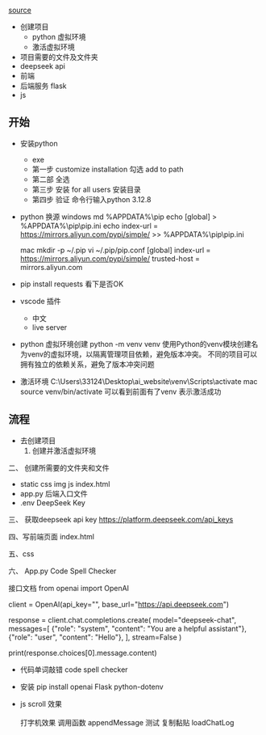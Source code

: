 [source](https://www.bilibili.com/cheese/play/ss65638?query_from=0&search_id=13349807251087926718&search_query=deepseek&csource=common_hpsearch_null_null&spm_id_from=333.337.search-card.all.click)

- 创建项目
  - python 虚拟环境
  - 激活虚拟环境
- 项目需要的文件及文件夹
- deepseek api
- 前端
- 后端服务  flask
- js 

## 开始

- 安装python
  - exe
  - 第一步 
    customize installation
    勾选 add to path 
  - 第二部
    全选
  - 第三步
    安装 for all users
    安装目录
  - 第四步
    验证 命令行输入python 3.12.8

- python 换源
  windows
  md %APPDATA%\pip
  echo [global] > %APPDATA%\pip\pip.ini
  echo index-url = https://mirrors.aliyun.com/pypi/simple/ >> %APPDATA%\pip\pip.ini

  mac
    mkdir -p ~/.pip
    vi ~/.pip/pip.conf
    [global]
    index-url = https://mirrors.aliyun.com/pypi/simple/
    trusted-host = mirrors.aliyun.com
- pip install requests 看下是否OK

- vscode 插件
  - 中文
  - live server

- python 虚拟环境创建
  python -m venv venv
  使用Python的venv模块创建名为venv的虚拟环境，以隔离管理项目依赖，避免版本冲突。
  不同的项目可以拥有独立的依赖关系，避免了版本冲突问题

- 激活环境
  C:\Users\33124\Desktop\ai_website\venv\Scripts\activate
  mac
  source venv/bin/activate 
  可以看到前面有了venv 表示激活成功

## 流程
- 去创建项目
  1. 创建并激活虚拟环境

二、 创建所需要的文件夹和文件
  - static  css img js index.html
  - app.py 后端入口文件
  - .env DeepSeek Key

三、 获取deepseek api key
  https://platform.deepseek.com/api_keys

四、写前端页面
  index.html

五、css

六、 App.py
  Code Spell Checker

  接口文档
  from openai import OpenAI

client = OpenAI(api_key="<DeepSeek API Key>", base_url="https://api.deepseek.com")

response = client.chat.completions.create(
    model="deepseek-chat",
    messages=[
        {"role": "system", "content": "You are a helpful assistant"},
        {"role": "user", "content": "Hello"},
    ],
    stream=False
)

print(response.choices[0].message.content)
  - 代码单词敲错 code spell checker

  - 安装 pip install openai Flask python-dotenv


- js 
  scroll 效果 <br/><br/>
  打字机效果 调用函数
  appendMessage 测试 复制黏贴
  loadChatLog 
